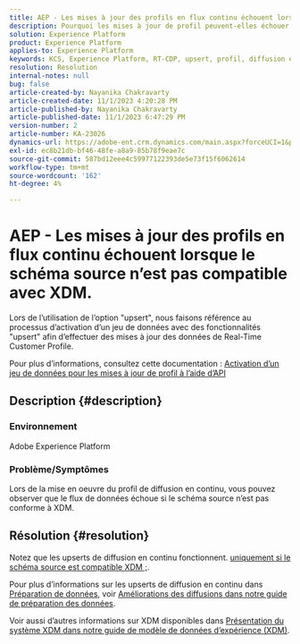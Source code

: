 ```yaml
---
title: AEP - Les mises à jour des profils en flux continu échouent lorsque le schéma source n’est pas compatible avec XDM.
description: Pourquoi les mises à jour de profil peuvent-elles échouer avec des schémas non compatibles avec XDM ?
solution: Experience Platform
product: Experience Platform
applies-to: Experience Platform
keywords: KCS, Experience Platform, RT-CDP, upsert, profil, diffusion en continu, XDM, schéma
resolution: Resolution
internal-notes: null
bug: false
article-created-by: Nayanika Chakravarty
article-created-date: 11/1/2023 4:20:28 PM
article-published-by: Nayanika Chakravarty
article-published-date: 11/1/2023 6:47:29 PM
version-number: 2
article-number: KA-23026
dynamics-url: https://adobe-ent.crm.dynamics.com/main.aspx?forceUCI=1&pagetype=entityrecord&etn=knowledgearticle&id=1b39a28e-d278-ee11-8179-6045bd0065f9
exl-id: ec8b21db-bf46-48fe-a8a9-85b78f9eae7c
source-git-commit: 587bd12eee4c59977122393de5e73f15f6062614
workflow-type: tm+mt
source-wordcount: '162'
ht-degree: 4%

---
```


# AEP - Les mises à jour des profils en flux continu échouent lorsque le schéma source n’est pas compatible avec XDM.


Lors de l’utilisation de l’option &quot;upsert&quot;, nous faisons référence au processus d’activation d’un jeu de données avec des fonctionnalités &quot;upsert&quot; afin d’effectuer des mises à jour des données de Real-Time Customer Profile.

Pour plus d’informations, consultez cette documentation : [Activation d’un jeu de données pour les mises à jour de profil à l’aide d’API](https://experienceleague.adobe.com/docs/experience-platform/catalog/datasets/enable-upsert.html)

## Description {#description}


### Environnement

Adobe Experience Platform

### Problème/Symptômes

Lors de la mise en oeuvre du profil de diffusion en continu, vous pouvez observer que le flux de données échoue si le schéma source n’est pas conforme à XDM.


## Résolution {#resolution}


Notez que les upserts de diffusion en continu fonctionnent. <u>uniquement si le schéma source est compatible XDM ;</u>.

Pour plus d’informations sur les upserts de diffusion en continu dans [Préparation de données](https://experienceleague.adobe.com/docs/experience-platform/data-prep/home.html?lang=fr), voir [Améliorations des diffusions dans notre guide de préparation des données](https://experienceleague.adobe.com/docs/experience-platform/data-prep/upserts.html).

Voir aussi d’autres informations sur XDM disponibles dans [Présentation du système XDM dans notre guide de modèle de données d’expérience (XDM)](https://experienceleague.adobe.com/docs/experience-platform/xdm/home.html?lang=fr).
